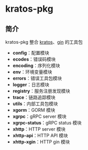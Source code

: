 # kratos-pkg

## 简介
kratos-pkg 整合 [kratos](https://github.com/go-kratos/kratos)、[gin](https://github.com/gin-gonic/gin) 的工具包

- **config**：配置模块
- **ecodes**：错误码模块
- **encoding**：序列化模块
- **env**：环境变量模块
- **errors**：错误工具包模块
- **logger**：日志模块
- **registry**：服务注册发现模块
- **trace**：链路追踪模块
- **utils**：内部工具包模块
- **xgorm**：GORM 模块
- **xgrpc**：gRPC server 模块
- **xgrpc-status**：gRPC status 模块
- **xhttp**：HTTP server 模块
- **xhttp-api**：HTTP API 模块
- **xhttp-xgin**：HTTP gin 模块
